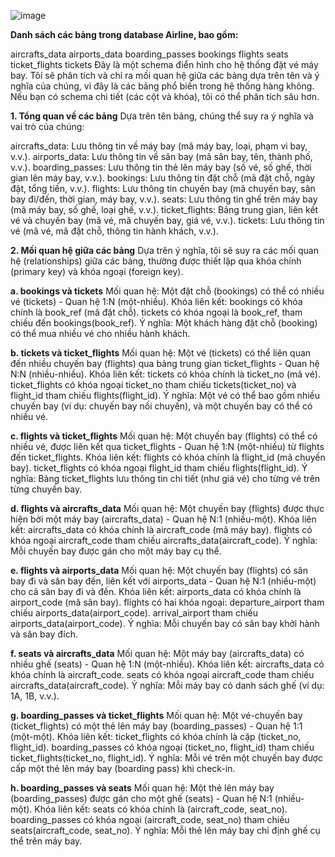 ![image](https://github.com/user-attachments/assets/0fe60458-9cd5-4d52-b725-4b427e441509)

**Danh sách các bảng trong database Airline, bao gồm:**

aircrafts_data
airports_data
boarding_passes
bookings
flights
seats
ticket_flights
tickets
Đây là một schema điển hình cho hệ thống đặt vé máy bay. Tôi sẽ phân tích và chỉ ra mối quan hệ giữa các bảng dựa trên tên và ý nghĩa của chúng, vì đây là các bảng phổ biến trong hệ thống hàng không.
Nếu bạn có schema chi tiết (các cột và khóa), tôi có thể phân tích sâu hơn.

**1. Tổng quan về các bảng**
Dựa trên tên bảng, chúng thể suy ra ý nghĩa và vai trò của chúng:

aircrafts_data: Lưu thông tin về máy bay (mã máy bay, loại, phạm vi bay, v.v.).
airports_data: Lưu thông tin về sân bay (mã sân bay, tên, thành phố, v.v.).
boarding_passes: Lưu thông tin thẻ lên máy bay (số vé, số ghế, thời gian lên máy bay, v.v.).
bookings: Lưu thông tin đặt chỗ (mã đặt chỗ, ngày đặt, tổng tiền, v.v.).
flights: Lưu thông tin chuyến bay (mã chuyến bay, sân bay đi/đến, thời gian, máy bay, v.v.).
seats: Lưu thông tin ghế trên máy bay (mã máy bay, số ghế, loại ghế, v.v.).
ticket_flights: Bảng trung gian, liên kết vé và chuyến bay (mã vé, mã chuyến bay, giá vé, v.v.).
tickets: Lưu thông tin vé (mã vé, mã đặt chỗ, thông tin hành khách, v.v.).

**2. Mối quan hệ giữa các bảng**
Dựa trên ý nghĩa, tôi sẽ suy ra các mối quan hệ (relationships) giữa các bảng, thường được thiết lập qua khóa chính (primary key) và khóa ngoại (foreign key).

**a. bookings và tickets**
Mối quan hệ: Một đặt chỗ (bookings) có thể có nhiều vé (tickets) - Quan hệ 1:N (một-nhiều).
Khóa liên kết:
bookings có khóa chính là book_ref (mã đặt chỗ).
tickets có khóa ngoại là book_ref, tham chiếu đến bookings(book_ref).
Ý nghĩa: Một khách hàng đặt chỗ (booking) có thể mua nhiều vé cho nhiều hành khách.

**b. tickets và ticket_flights**
Mối quan hệ: Một vé (tickets) có thể liên quan đến nhiều chuyến bay (flights) qua bảng trung gian ticket_flights - Quan hệ N:N (nhiều-nhiều).
Khóa liên kết:
tickets có khóa chính là ticket_no (mã vé).
ticket_flights có khóa ngoại ticket_no tham chiếu tickets(ticket_no) và flight_id tham chiếu flights(flight_id).
Ý nghĩa: Một vé có thể bao gồm nhiều chuyến bay (ví dụ: chuyến bay nối chuyến), và một chuyến bay có thể có nhiều vé.

**c. flights và ticket_flights**
Mối quan hệ: Một chuyến bay (flights) có thể có nhiều vé, được liên kết qua ticket_flights - Quan hệ 1:N (một-nhiều) từ flights đến ticket_flights.
Khóa liên kết:
flights có khóa chính là flight_id (mã chuyến bay).
ticket_flights có khóa ngoại flight_id tham chiếu flights(flight_id).
Ý nghĩa: Bảng ticket_flights lưu thông tin chi tiết (như giá vé) cho từng vé trên từng chuyến bay.

**d. flights và aircrafts_data**
Mối quan hệ: Một chuyến bay (flights) được thực hiện bởi một máy bay (aircrafts_data) - Quan hệ N:1 (nhiều-một).
Khóa liên kết:
aircrafts_data có khóa chính là aircraft_code (mã máy bay).
flights có khóa ngoại aircraft_code tham chiếu aircrafts_data(aircraft_code).
Ý nghĩa: Mỗi chuyến bay được gán cho một máy bay cụ thể.

**e. flights và airports_data**
Mối quan hệ: Một chuyến bay (flights) có sân bay đi và sân bay đến, liên kết với airports_data - Quan hệ N:1 (nhiều-một) cho cả sân bay đi và đến.
Khóa liên kết:
airports_data có khóa chính là airport_code (mã sân bay).
flights có hai khóa ngoại:
departure_airport tham chiếu airports_data(airport_code).
arrival_airport tham chiếu airports_data(airport_code).
Ý nghĩa: Mỗi chuyến bay có sân bay khởi hành và sân bay đích.

**f. seats và aircrafts_data**
Mối quan hệ: Một máy bay (aircrafts_data) có nhiều ghế (seats) - Quan hệ 1:N (một-nhiều).
Khóa liên kết:
aircrafts_data có khóa chính là aircraft_code.
seats có khóa ngoại aircraft_code tham chiếu aircrafts_data(aircraft_code).
Ý nghĩa: Mỗi máy bay có danh sách ghế (ví dụ: 1A, 1B, v.v.).

**g. boarding_passes và ticket_flights**
Mối quan hệ: Một vé-chuyến bay (ticket_flights) có một thẻ lên máy bay (boarding_passes) - Quan hệ 1:1 (một-một).
Khóa liên kết:
ticket_flights có khóa chính là cặp (ticket_no, flight_id).
boarding_passes có khóa ngoại (ticket_no, flight_id) tham chiếu ticket_flights(ticket_no, flight_id).
Ý nghĩa: Mỗi vé trên một chuyến bay được cấp một thẻ lên máy bay (boarding pass) khi check-in.

**h. boarding_passes và seats**
Mối quan hệ: Một thẻ lên máy bay (boarding_passes) được gán cho một ghế (seats) - Quan hệ N:1 (nhiều-một).
Khóa liên kết:
seats có khóa chính là (aircraft_code, seat_no).
boarding_passes có khóa ngoại (aircraft_code, seat_no) tham chiếu seats(aircraft_code, seat_no).
Ý nghĩa: Mỗi thẻ lên máy bay chỉ định ghế cụ thể trên máy bay.
